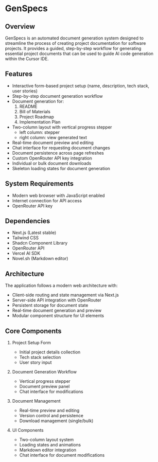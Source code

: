 # GenSpecs

## Overview
GenSpecs is an automated document generation system designed to streamline the process of creating project documentation for software projects. It provides a guided, step-by-step workflow for generating essential project documents that can be used to guide AI code generation within the Cursor IDE.

## Features
- Interactive form-based project setup (name, description, tech stack, user stories)
- Step-by-step document generation workflow
- Document generation for:
  1. README
  2. Bill of Materials
  3. Project Roadmap
  4. Implementation Plan
- Two-column layout with vertical progress stepper
  - left column: stepper
  - right column: view generated text
- Real-time document preview and editing
- Chat interface for requesting document changes
- Document persistence across page refreshes
- Custom OpenRouter API key integration
- Individual or bulk document downloads
- Skeleton loading states for document generation

## System Requirements
- Modern web browser with JavaScript enabled
- Internet connection for API access
- OpenRouter API key

## Dependencies
- Next.js (Latest stable)
- Tailwind CSS
- Shadcn Component Library
- OpenRouter API
- Vercel AI SDK
- Novel.sh (Markdown editor)

## Architecture
The application follows a modern web architecture with:
- Client-side routing and state management via Next.js
- Server-side API integration with OpenRouter
- Persistent storage for document state
- Real-time document generation and preview
- Modular component structure for UI elements

## Core Components
1. Project Setup Form
   - Initial project details collection
   - Tech stack selection
   - User story input

2. Document Generation Workflow
   - Vertical progress stepper
   - Document preview panel
   - Chat interface for modifications

3. Document Management
   - Real-time preview and editing
   - Version control and persistence
   - Download management (single/bulk)

4. UI Components
   - Two-column layout system
   - Loading states and animations
   - Markdown editor integration
   - Chat interface for document modifications
